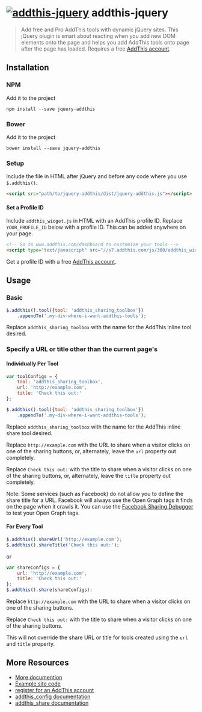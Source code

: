 # [![addthis-jquery](http://cache.addthiscdn.com/www/160830bfaefda/style/images/wrapper/addthis-logo.svg)](https://www.addthis.com) addthis-jquery
> Add free and Pro AddThis tools with dynamic jQuery sites. This jQuery plugin is smart about reacting when you add new DOM elements onto the page and helps you add AddThis tools onto page after the page has loaded. Requires a free [AddThis account](https://www.addthis.com/register).


## Installation

### NPM

Add it to the project

```
npm install --save jquery-addthis
```

### Bower

Add it to the project

```
bower install --save jquery-addthis
```

### Setup

Include the file in HTML after jQuery and before any code where you use `$.addthis()`.

```html
<script src="path/to/jquery-addthis/dist/jquery-addthis.js"></script>
```

#### Set a Profile ID

Include `addthis_widget.js` in HTML with an AddThis profile ID. Replace `YOUR_PROFILE_ID` below with a profile ID. This can be added anywhere on your page.

```html
<!-- Go to www.addthis.com/dashboard to customize your tools -->
<script type="text/javascript" src="//s7.addthis.com/js/300/addthis_widget.js#pubid=YOUR_PROFILE_ID"></script>
```

Get a profile ID with a free [AddThis account](https://www.addthis.com/register).

## Usage

### Basic
```js
$.addthis().tool({tool: 'addthis_sharing_toolbox'})
    .appendTo('.my-div-where-i-want-addthis-tools');
```

Replace `addthis_sharing_toolbox` with the name for the AddThis inline tool desired.

### Specify a URL or title other than the current page's

#### Individually Per Tool
```js
var toolConfigs = {
    tool: 'addthis_sharing_toolbox',
    url: 'http://example.com',
    title: 'Check this out:'
};

$.addthis().tool({tool: 'addthis_sharing_toolbox'})
    .appendTo('.my-div-where-i-want-addthis-tools');
```

Replace `addthis_sharing_toolbox` with the name for the AddThis inline share tool desired.

Replace `http://example.com` with the URL to share when a visitor clicks on one of the sharing buttons, or, alternately, leave the `url` property out completely.

Replace `Check this out:` with the title to share when a visitor clicks on one of the sharing buttons, or, alternately, leave the `title` property out completely.

Note: Some services (such as Facebook) do not allow you to define the share title for a URL. Facebook will always use the Open Graph tags it finds on the page when it crawls it. You can use the [Facebook Sharing Debugger](https://developers.facebook.com/tools/debug/) to test your Open Graph tags.

#### For Every Tool

```js
$.addthis().shareUrl('http://example.com');
$.addthis().shareTitle('Check this out:');
```

or

```js
var shareConfigs = {
    url: 'http://example.com',
    title: 'Check this out:'
};
$.addthis().share(shareConfigs);
```

Replace `http://example.com` with the URL to share when a visitor clicks on one of the sharing buttons.

Replace `Check this out:` with the title to share when a visitor clicks on one of the sharing buttons.

This will not override the share URL or title for tools created using the `url` and `title` property.

## More Resources

 - [More documention](http://s7.addthis.com/icons/jquery-addthis/current/docs)
 - [Example site code](http://www.github.com/oracle/jquery-addthis/examples/)
 - [register for an AddThis account](https://www.addthis.com/register)
 - [addthis_config documentation](https://www.addthis.com/academy/the-addthis_config-variable/)
 - [addthis_share documentation](https://www.addthis.com/academy/the-addthis_share-variable/)
